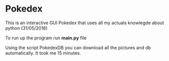 # Pokedex
                                                                                   
This is an interactive GUI Pokedex that uses all my actuals knowlegde about python (31/05/2018)

To run up the program run __main.py__ file

Using the script PokedexDB you can download all the pictures and db automatically. It took me 15 minutes.

